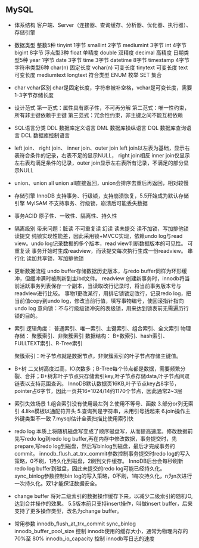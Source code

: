 ## MySQL

* 体系结构
	客户端、Server（连接器、查询缓存、分析器、优化器、执行器）、存储引擎

* 数据类型
	整数5种  tinyint 1字节    smallint 2字节     mediumint 3字节    int 4字节    bigint 8字节
	浮点型3种    float 单精度    double 双精度    decimal 高精度
	日期类型5种   year 1字节    date 3字节    time 3字节     datetime 8字节    timestamp 4字节
	字符串类型6种    char(n) 固定长度    vchar(n) 可变长度    tinytext 可变长度    text 可变长度    mediumtext    longtext
	符合类型    ENUM 枚举   SET 集合

* char vchar区别
	char是固定长度，字符串被补空格，vchar是可变长度，需要1-3字节存储长度

* 设计范式
	第一范式：属性具有原子性，不可再分解
	第二范式：唯一性约束，所有非主键依赖于主键
	第三范式：冗余性约束，非主键之间不能互相依赖

* SQL语言分类
	DDL 数据库定义语言    DML 数据库操纵语言    DQL 数据库查询语言    DCL 数据库控制语言

* left join、 right join、 inner join、outer join
	left join以左表为基础，显示右表符合条件的记录，右表不足的显示NULL， right join相反
	inner join仅显示左右表均满足条件的记录，outer join显示左右表所有记录，不满足的部分显示NULL

* union、union all
	union all直接返回，union会排序去重后再返回，相对较慢

* 存储引擎
	InnoDB 支持事务、行级锁，支持崩溃恢复，5.5开始成为默认存储引擎
	MyISAM 不支持事务、行级锁，崩溃后可能丢失数据

* 事务ACID
	原子性、一致性、隔离性、持久性

* 隔离级别
	带来问题：脏读 不可重复读 幻读
	读未提交     读不加锁，写加排他锁
	读提交    纯锁实现性能差，因此采用锁+MVCC实现，依赖undo log与read view。undo log记录数据的多个版本，read view判断数据版本的可见性。
	可重复读    事务开始时生成readview，而读提交每次执行生成一份readview。
	串行化    读加共享锁，写加排他锁

* 更新数据流程
	undo buffer存储数据历史版本，与redo buffer同样为环形缓冲，但缓冲满时被刷新到主ibd文件。
	readview 创建新事务时，innodb将当前活跃事务列表保存一个副本，当读取改行记录时，将当前事务版本号与readview进行比较。
	事物1更改某行，用排它锁锁定改行，记录redo log，把当前值copy到undo log，修改当前行值，填写事物编号，使回滚指针指向undo log
	意向锁：不与行级级锁冲突的表级锁，用来达到锁表前无需遍历行锁的目的。

* 索引
	逻辑角度： 普通索引、唯一索引、主键索引、组合索引、全文索引
	物理存储： 聚簇索引、非聚簇索引
	数据结构： B+数索引、hash索引、FULLTEXT索引、R-Tree索引

	聚簇索引：叶子节点就是数据节点，非聚簇索引的叶子节点存储主键值。

* B+树
	二叉树高度过高，IO次数多；B-Tree每个节点都是数据，需要频繁分裂、合并；B+树非叶子节点只存储索引key,叶子节点存储data,叶子节点间双链表以支持范围查询。
	InnoDB默认数据页16KB,叶子节点key占8字节，pointer占6字节，因此一页共16*1024/14约1170个节点，因此通常2~3层

* 索引失效场景
	1.组合索引没有使用最左列
	2.使用不等号、函数
	3.部分or列无索引
	4.like模板以通配符开头
	5.查询列是字符串，未用引号括起来
	6.join操作主外键类型不一致
	7.mysql估计全表扫描比使用索引快

* redo log
	本质上将随机磁盘写变成了顺序磁盘写，从而提高速度。修改数据前先写redo log到redo log buffer,再在内存中修改数据，事务提交时，先prepare,写redo log到磁盘，然后写binlog到磁盘，最后才完成事务的commit。
	innodb_flush_at_trx_commit参数控制事务提交时redo log的写入策略，0不刷，1持久化到磁盘，2刷到文件缓存。
	InnoDB后台会每秒刷新redo log buffer到磁盘，因此未提交的redo log可能已经持久化。
	sync_binlog参数控制bin log的写入策略，0不刷，1每次持久化，n为n次进行一次持久化。双1才能保证数据安全。

* change buffer
	将对二级索引的数据操作缓存下来，以减少二级索引的随机IO,达到合并操作的效果。
	5.5版本前只支持insert操作，叫做insert buffer，后来支持了更多操作类型，改名为change buffer。

* 常用参数
	innodb_flush_at_trx_commit
	sync_binlog
	innodb_buffer_pool_size 控制 innodb使用的缓存大小，通常为物理内存的 70%至 80%
	innodb_io_capacity 控制 innodb写日志的速度

